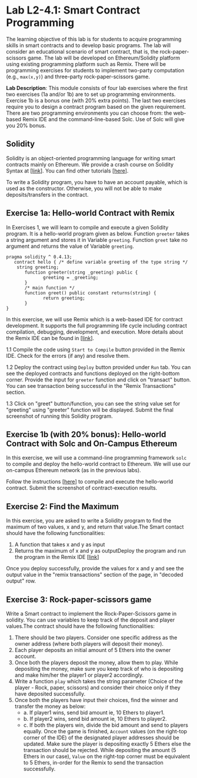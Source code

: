 Lab L2-4.1: Smart Contract Programming
===

The learning objective of this lab is for students to acquire programming skills in smart contracts and to develop basic programs. The lab will consider an educational scenario of smart contract, that is, the rock-paper-scissors game. The lab will be developed on Ethereum/Solidity platform using existing programming platform such as Remix. There will be programming exercises for students to implement two-party computation (e.g., `max(x,y)`) and three-party rock-paper-scissors game.

**Lab Description**: This module consists of four lab exercises where the first two exercises (1a and/or 1b) are to set up programming environments. Exercise 1b is a bonus one (with 20% extra points). The last two exercises require you to design a contract program based on the given requirement.
There are two programming environments you can choose from: the web-based Remix IDE and the command-line-based Solc. Use of Solc will give you 20\% bonus.

Solidity
---

Solidity is an object-oriented programming language for writing smart contracts mainly on Ethereum. We provide a crash course on Solidity Syntax at [[link](https://docs.google.com/document/d/1K3A0UcP1AdK7DLnnGUNSUIpfCFEU09CiVZ70GBPqjuI/edit?usp=sharing)]. You can find other tutorials [[here](https://solidity.readthedocs.io/en/v0.4.24/introduction-to-smart-contracts.html)].

To write a Solidity program, you have to have an account payable, which is used as the constructor. Otherwise, you will not be able to make deposits/transfers in the contract. 

Exercise 1a: Hello-world Contract with Remix
---

In Exercises 1, we will learn to compile and execute a given Solidity program. It is a hello-world program given as below. Function `greeter` takes a string argument and stores it in Variable `greeting`. Function `greet` take no argument and returns the value of Variable `greeting`.

```
pragma solidity ^ 0.4.13;
   contract hello { /* define variable greeting of the type string */  
    string greeting;
       function greeter(string _greeting) public {
              greeting = _greeting;
       } 
       /* main function */
       function greet() public constant returns(string) {
              return greeting;
       }
} 
```

In this exercise, we will use Remix which is a web-based IDE for contract development. It supports the full programming life cycle including contract compilation, debugging, development, and execution. More details about the Remix IDE can be found in [[link](https://remix.readthedocs.io/en/latest/)].

1.1 Compile the code using `Start to Compile` button provided in the Remix IDE. Check for the errors (if any) and resolve them.

1.2 Deploy the contract using `Deploy` button provided under `Run` tab. You can see the deployed contracts and functions deployed on the right-bottom corner. Provide the input for `greeter` function and click on "transact" button. You can see transaction being successful in the "Remix Transactions" section. 

1.3 Click on "greet" button/function, you can see the string value set for "greeting" using "greeter" function will be displayed. Submit the final screenshot of running this Solidity program.

Exercise 1b (with 20% bonus): Hello-world Contract with Solc and On-Campus Ethereum
---

In this exercise, we will use a command-line programming framework `solc` to compile and deploy the hello-world contract to Ethereum. We will use our on-campus Ethereum network (as in the previous labs). 

Follow the instructions [[here](README_solc.md)] to compile and execute the hello-world contract. Submit the screenshot of contract-execution results.

Exercise 2: Find the Maximum 
---

In this exercise, you are asked to write a Solidity program to find the maximum of two values, x and y, and return that value.The Smart contact should have the following functionalities:

1. A function that takes x and y as input
2. Returns the maximum of x and y as outputDeploy the program and run the program in the Remix IDE [[link](https://remix.ethereum.org/)]

Once you deploy successfully, provide the values for x and y and see the output value in the "remix transactions" section of the page, in "decoded output" row.  

Exercise 3: Rock-paper-scissors game
---

Write a Smart contract to implement the Rock-Paper-Scissors game in solidity. You can use variables to keep track of the deposit and player values.The contract should have the following functionalities:

1. There should be two players. Consider one specific address as the owner address (where both players will deposit their money).
2. Each player deposits an initial amount of 5 Ethers into the owner account.
3. Once both the players deposit the money, allow them to play. While depositing the money, make sure you keep track of who is depositing and make him/her the player1 or player2 accordingly.
4. Write a function `play` which takes the string parameter (Choice of the player - Rock, paper, scissors) and consider their choice only if they have deposited successfully.
5. Once both the players have input their choices, find the winner and transfer the money as below:
    - a. If player1 wins, send bid amount ie, 10 Ethers to player1.
    - b. If player2 wins, send bid amount ie, 10 Ethers to player2.
    - c. If both the players win, divide the bid amount and send to players equally. Once the game is finished, `Account` values (on the right-top corner of the IDE) of the designated player addresses should be updated. Make sure the player is depositing exactly 5 Ethers else the transaction should be rejected. While depositing the amount (5 Ethers in our case), `Value` on the right-top corner must be equivalent to 5 Ethers, in-order for the Remix to send the transaction successfully.

